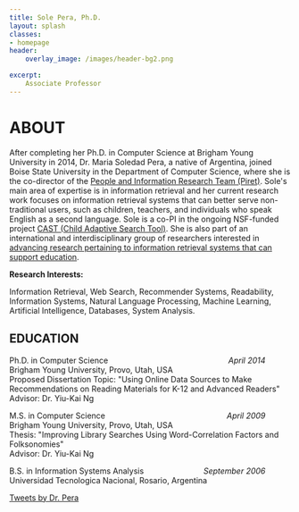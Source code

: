 ```yaml
---
title: Sole Pera, Ph.D.
layout: splash
classes:
- homepage
header:
    overlay_image: /images/header-bg2.png

excerpt:
    Associate Professor
---
```


 <div>
    <h1> ABOUT </h1>

After completing her Ph.D. in Computer Science at Brigham Young University in 2014, Dr. Maria Soledad Pera, a native of Argentina, joined Boise State University in the Department of Computer Science, where she is the co-director of the <a href = "http://piret.info/">People and Information Research Team (Piret)</a>. Sole's main area of expertise is in information retrieval and her current research work focuses on information retrieval systems that can better serve non-traditional users, such as children, teachers, and individuals who speak English as a second language. Sole is a co-PI in the ongoing NSF-funded project <a href = "https://cast.boisestate.edu/"> CAST (Child Adaptive Search Tool)</a>. She is also part of an international and interdisciplinary group of researchers interested in <a href = "https://www.fab4.science/"> advancing research pertaining to information retrieval systems that can support education</a>.


<p><p><b>Research Interests:</b> <p>Information Retrieval, Web Search, Recommender Systems, Readability, Information Systems, Natural Language Processing, Machine Learning, Artificial Intelligence, Databases, System Analysis.</p></p></p>

<h2>EDUCATION</h2>

<p style="text-align:left">
   <span style="float: left" >Ph.D. in Computer Science</span>
    <span style="float: right; padding-right: 45px"><i>April 2014</i></span>
   <br>Brigham Young University, Provo, Utah, USA
   <br>Proposed Dissertation Topic: "Using Online Data Sources to Make Recommendations
   on Reading Materials for K-12 and Advanced Readers"
   <br>Advisor: Dr. Yiu-Kai Ng
</p>
<p style="text-align:left">
    <span style="float: left" >M.S. in Computer Science</span>
    <span style="float: right; padding-right: 45px"><i>April 2009</i></span>
   &nbsp;
   <br>Brigham Young University, Provo, Utah, USA&nbsp;
   <br>Thesis: "Improving Library&nbsp;Searches Using Word-Correlation Factors
   and Folksonomies"
    <br>Advisor: Dr. Yiu-Kai Ng
   <br>
</p>
<p style="text-align:left">
  <span style="float: left" >B.S. in Information Systems Analysis</span>
  <span style="float: right; padding-right: 45px"><i>September 2006</i></span>
   &nbsp;
   <br>Universidad Tecnologica Nacional, Rosario, Argentina
</p>

</div>

<div class="tl-embed">
<a class="twitter-timeline" data-height="1000" data-dnt="true" href="https://twitter.com/DrCh0le">Tweets by Dr. Pera</a> <script async src="https://platform.twitter.com/widgets.js" charset="utf-8"></script>
</div>
